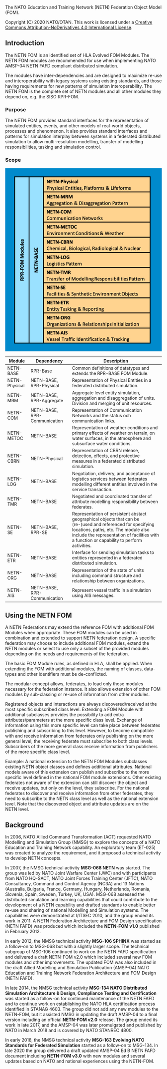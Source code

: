 The NATO Education and Training Network (NETN) Federation Object Model (FOM).

Copyright (C) 2020 NATO/OTAN.
This work is licensed under a [Creative Commons Attribution-NoDerivatives 4.0 International License](LICENCE.md).

## Introduction

The NETN FOM is an identified set of HLA Evolved FOM Modules. The NETN FOM modules are recommended for use when implementing NATO AMSP-04 NETN FAFD compliant distributed simulation. 

The modules have inter-dependencies and are designed to maximize re-use and interoperability with legacy systems using existing standards, and those having requirements for new patterns of simulation interoperability. The NETN FOM is the complete set of NETN modules and all other modules they depend on, e.g. the SISO RPR-FOM.

### Purpose
The NETN FOM provides standard interfaces for the representation of simulated entities, events, and other models of real-world objects, processes and phenomenon. It also provides standard interfaces and patterns for simulation interplay between systems in a federated distributed simulation to allow multi-resolution modelling, transfer of modelling responsibilities, tasking and simulation control.

### Scope

<img src="./images/NETN FOM v3.0 Draft.png"/>

|Module|Dependency|Description|
|---|---|---|
|NETN-BASE| RPR-Base | Common definitions of datatypes and extends the RPR-BASE FOM Module.|
|NETN-Physical| NETN-BASE, RPR-Physical|Representation of Physical Entities in a federated distributed simulation. |
|NETN-MRM| NETN-BASE, RPR-Aggregate | Aggregate level entity simulation, aggregation and disaggregation of units. Division and merging of unit resources. |
|NETN-COM| NETN-BASE, RPR-Communication| Representation of Communication Networks and the status och communication links.|
|NETN-METOC| NETN-BASE| Representation of weather conditions and primary effects of weather on terrain, on water surfaces, in the atmosphere and subsurface water conditions. |
|NETN-CBRN| NETN-Physical| Representation of CBRN release, detection, effects, and protective measures in a federated distributed simulation.|
|NETN-LOG| NETN-BASE| Negotiation, delivery, and acceptance of logistics services between federates modelling different entities involved in the service transaction. |
|NETN-TMR| NETN-BASE| Negotiated and coordinated transfer of attribute modelling responsibility between federates. |
|NETN-SE| NETN-BASE, RPR-SE| Representation of persistent abstact geographical objects that can be (re-)used and referenced for specifying locations, paths, etc. The module also include the representation of facilities with a function or capability to perform activities. |
|NETN-ETR|NETN-BASE | Interface for sending simulation tasks to entities represented in a federated distributed simulation.|
|NETN-ORG|NETN-BASE | Representation of the state of units including command structure and relationship between organizations. |
|NETN-AIS|NETN-BASE, RPR-Communication| Represent vessel traffic in a simulation using AIS messages.|


## Using the NETN FOM

A NETN Federations may extend the reference FOM with additional FOM Modules when appropriate. These FOM modules can be used in combination and extended to support NETN federation design. A specific federation may choose to include additional FOM modules, extend the NETN modules or select to use only a subset of the provided modules depending on the needs and requirements of the federation. 

The basic FOM Module rules, as defined in HLA, shall be applied. When extending the FOM with additional modules, the naming of classes, data-types and other identifiers must be de-conflicted.

The modular concept allows, federates, to load only those modules necessary for the federation instance. It also allows extension of other FOM modules by sub-classing or re-use of information from other modules.

Registered objects and interactions are always discovered/received at the most specific subscribed class level. Extending a FOM Module with additional subclasses provides the possibility to add extra attributes/parameters at the more specific class level. Exchange of information using this more specific level can take place between federates publishing and subscribing to this level. However, to become compatible with and receive information from federates only publishing on the more general level, the receiving federate must subscribe to both class levels. Subscribers of the more general class receive information from publishers of the more specific class level.

Example: A national extension to the NETN FOM Modules subclasses existing NETN object classes and defines additional attributes. National models aware of this extension can publish and subscribe to the more specific level defined in the national FOM module extensions. Other existing federates not aware of the extension can still discover the object and receive updates, but only on the level, they subscribe. For the national federates to discover and receive information from other federates, they need to subscribe to the NETN class level as well as the national extension level. Note that the discovered object and attribute updates are on the NETN level.

## Background
In 2006, NATO Allied Command Transformation (ACT) requested NATO Modelling
and Simulation Group (NMSG) to explore the concepts of a NATO Education and Training Network capability. An exploratory team (ET-025) was created to analyze the requirement, and it proposed a technical activity to develop NETN concepts. 

In 2007, the NMSG technical activity **MSG-068 NETN** was started. The group was led by NATO Joint Warfare Center (JWC) and with participants from NATO HQ-SACT, NATO Joint Forces Training Center (JFTC), NATO Consultancy, Command and Control Agency (NC3A) and 13 Nations (Australia, Bulgaria, France, Germany, Hungary, Netherlands, Romania, Slovenia, Spain, Sweden, Turkey, UK, USA). MSG-068 assessed the distributed simulation and learning capabilities that could contribute to the development of a NETN capability and drafted standards to enable better re-use and sharing of national Modelling and Simulation systems. The capabilities were demonstrated at I/ITSEC 2010, and the group ended its work in 2011. A NETN Federation Architecture and FOM Design specification (NETN FAFD) was produced which included the **NETN-FOM v1.0** published in February 2012. 

In early 2012, the NMSG technical activity **MSG-106 SPHINX** was started as a follow-on to MSG-068 but with a slightly larger scope. The technical subgroup of MSG-106 continued to work on the NETN FAFD specification and delivered a draft NETN-FOM v2.0 which included several new FOM modules and other improvements. The updated FOM was also included in the draft Allied Modelling and Simulation Publication (AMSP-04) NATO Education and Training Network Federation Architecture and FOM Design (NETN FAFD).

In late 2014, the NMSG technical activity **MSG-134 NATO Distributed Simulation Architecture & Design, Compliance Testing and Certification** was started as a follow-on for continued maintenance of the NETN FAFD and to continue work on establishing the NATO HLA certification process identified in STANAG 4603. The group did not add any new modules to the NETN-FOM, but it assisted NMSG in updating the draft AMSP-04 to a final version including an official **NETN-FOM v2.0** release. The group ended its work in late 2017, and the AMSP-04 was later promulgated and published by NATO in March 2018 and is covered by NATO STANREC 4800.

In early 2018, the NMSG technical activity **MSG-163 Evolving NATO Standards for Federated Simulation** started as a follow-on to MSG-134. In late 2020 the group delivered a draft updated AMSP-04 Ed B NETN FAFD document including **NETN-FOM v3.0** with new modules and several updates based on NATO and national experiences using the NETN-FOM.